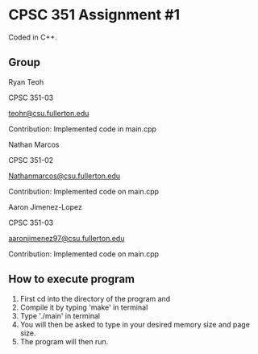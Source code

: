 # CPSC 351 Assignment #1

Coded in C++.

## Group

Ryan Teoh

CPSC 351-03

teohr@csu.fullerton.edu

Contribution: Implemented code in main.cpp



Nathan Marcos

CPSC 351-02

Nathanmarcos@csu.fullerton.edu

Contribution: Implemented code on main.cpp


Aaron Jimenez-Lopez

CPSC 351-03

aaronjimenez97@csu.fullerton.edu

Contribution: Implemented code on main.cpp

## How to execute program

1. First cd into the directory of the program and 
2. Compile it by typing 'make' in terminal
3. Type './main' in terminal
4. You will then be asked to type in your desired memory size and page size. 
5. The program will then run.


